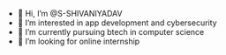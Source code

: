- 👋 Hi, I’m @S-SHIVANIYADAV
- 👀 I’m interested in app development and cybersecurity
- 🌱 I’m currently pursuing btech in computer science
- 💞️ I’m looking for online internship

<!---
S-SHIVANIYADAV/S-SHIVANIYADAV is a ✨ special ✨ repository because its `README.md` (this file) appears on your GitHub profile.
You can click the Preview link to take a look at your changes.
--->
